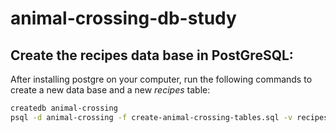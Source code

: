 # animal-crossing-db-study

## Create the recipes data base in PostGreSQL:
After installing postgre on your computer, run the following commands to create a new data base and a new *recipes* table:  
```bash
createdb animal-crossing
psql -d animal-crossing -f create-animal-crossing-tables.sql -v recipes_path="'/path/to/animal-crossing-db-study/tables/recipes.csv'"
```
